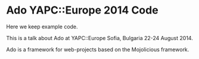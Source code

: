 # Ado YAPC::Europe 2014 Code

Here we keep example code.

This is a talk about Ado at YAPC::Europe Sofia, Bulgaria 22-24 August 2014.

Ado is a framework for web-projects based on the Mojolicious framework.

